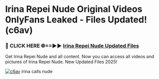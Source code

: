 # Irina Repei Nude Original Videos 0nlyFans Leaked - Files Updated! (c6av)

<h3>🔴 CLICK HERE 🌐==►► <a href="https://tinyurl.com/4mcuefdz" rel="nofollow">Irina Repei Nude Updated Files</a></h3>

Get Irina Repei Nude and all content. Now you can access all videos and pictures of Irina Repei Nude. New Updated Files 2025!

[![c6av](https://i.imgur.com/StAQSOY.gif)](https://tinyurl.com/4mcuefdz)
irina calls nude